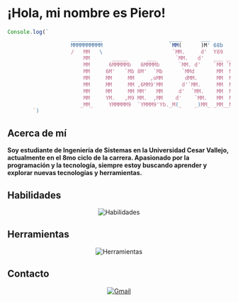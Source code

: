 # ¡Hola, mi nombre es Piero!

```js
Console.log(`
                    __________                     ____      ___               
                    MMMMMMMMMM                     `MM(      )M' 68b           
                    /   MM   \                      `MM.     d'  Y89           
                        MM       _____      ___      `MM.   d'   ___ ___  __   
                        MM      6MMMMMb   6MMMMb      `MM. d'    `MM `MM 6MMb  
                        MM     6M'   `Mb 8M'  `Mb      `MMd       MM  MMM9 `Mb 
                        MM     MM     MM     ,oMM       dMM.      MM  MM'   MM 
                        MM     MM     MM ,6MM9'MM      d'`MM.     MM  MM    MM 
                        MM     MM     MM MM'   MM     d'  `MM.    MM  MM    MM 
                        MM     YM.   ,M9 MM.  ,MM    d'    `MM.   MM  MM    MM 
                       _MM_     YMMMMM9  `YMMM9'Yb._M(_    _)MM_ _MM__MM_  _MM_
        `)

```

## Acerca de mí
**Soy estudiante de Ingeniería de Sistemas en la Universidad Cesar Vallejo, actualmente en el 8mo ciclo de la carrera. Apasionado por la programación y la tecnología, siempre estoy buscando aprender y explorar nuevas tecnologías y herramientas.**

## Habilidades
<div align="center">
    <img src="https://skillicons.dev/icons?i=js,ts,nodejs&perline=3"
     alt="Habilidades" /> 
</div>

## Herramientas
<div align="center">
    <img src="https://skillicons.dev/icons?i=vscode,git,github&perline=3" alt="Herramientas" /> 
</div>

## Contacto
<div align="center">
    <!-- <a href="">
        <img src="https://img.shields.io/badge/LinkedIn-0077B5?style=for-the-badge&logo=linkedin&logoColor=0e76a8&color=black" alt="LinkedIn">
    </a> -->
    <a href="mailto:pieroleonyaipen07@gmail.com">
        <img src="https://img.shields.io/badge/Gmail-D14836?style=for-the-badge&logo=gmail&logoColor=white&color=black" alt="Gmail">
    </a>
</div>
